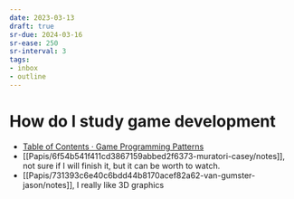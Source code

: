 ```yaml
---
date: 2023-03-13
draft: true
sr-due: 2024-03-16
sr-ease: 250
sr-interval: 3
tags:
- inbox
- outline
---
```


# How do I study game development

- [Table of Contents · Game Programming Patterns](https://gameprogrammingpatterns.com/contents.html)
- [[Papis/6f54b541f411cd3867159abbed2f6373-muratori-casey/notes]], not sure if I
  will finish it, but it can be worth to watch.
- [[Papis/731393c6e40c6bdd44b8170acef82a62-van-gumster-jason/notes]], I really
  like 3D graphics
